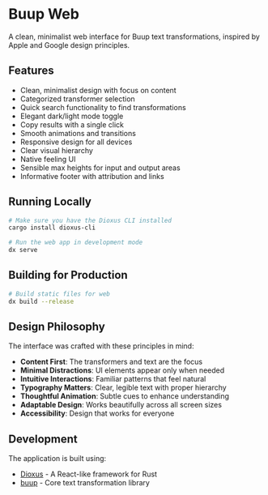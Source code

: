 # Buup Web

A clean, minimalist web interface for Buup text transformations, inspired by Apple and Google design principles.

## Features

- Clean, minimalist design with focus on content
- Categorized transformer selection
- Quick search functionality to find transformations
- Elegant dark/light mode toggle
- Copy results with a single click
- Smooth animations and transitions
- Responsive design for all devices
- Clear visual hierarchy
- Native feeling UI
- Sensible max heights for input and output areas
- Informative footer with attribution and links

## Running Locally

```bash
# Make sure you have the Dioxus CLI installed
cargo install dioxus-cli

# Run the web app in development mode
dx serve
```

## Building for Production

```bash
# Build static files for web
dx build --release
```

## Design Philosophy

The interface was crafted with these principles in mind:

- **Content First**: The transformers and text are the focus
- **Minimal Distractions**: UI elements appear only when needed
- **Intuitive Interactions**: Familiar patterns that feel natural
- **Typography Matters**: Clear, legible text with proper hierarchy
- **Thoughtful Animation**: Subtle cues to enhance understanding
- **Adaptable Design**: Works beautifully across all screen sizes
- **Accessibility**: Design that works for everyone

## Development

The application is built using:

- [Dioxus](https://dioxuslabs.com/) - A React-like framework for Rust
- [buup](../) - Core text transformation library
